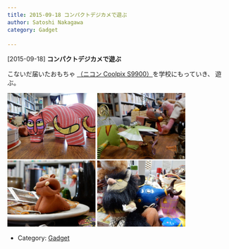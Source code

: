 ```yaml
---
title: 2015-09-18 コンパクトデジカメで遊ぶ
author: Satoshi Nakagawa
category: Gadget

---
```


[2015-09-18] **コンパクトデジカメで遊ぶ** 

 こないだ届いたおもちゃ
[（ニコン Coolpix S9900）](http://www.nikon-image.com/products/compact/lineup/s9900/)を学校にもっていき、
遊ぶ。

<img src="/pict/2015-09-18-omocha-1.jpg" alt="" width="200"/>
<img src="/pict/2015-09-18-omocha-2.jpg" alt="" width="200"/>

<img src="/pict/2015-09-18-omocha-3.jpg" alt="" width="200"/>
<img src="/pict/2015-09-18-omocha-4.jpg" alt="" width="200"/>

- Category: [Gadget](https://merapano.github.io/categories.html#Gadget)

